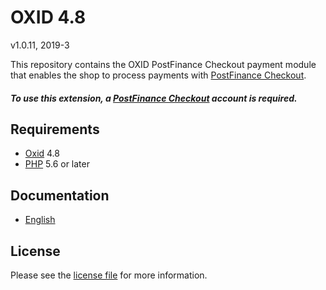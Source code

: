 # OXID 4.8

v1.0.11, 2019-3

This repository contains the OXID  PostFinance Checkout payment module that enables the shop to process payments with [PostFinance Checkout](https://www.postfinance.ch).

##### To use this extension, a [PostFinance Checkout](https://www.postfinance.ch) account is required.

## Requirements

* [Oxid](https://www.oxid-esales.com/) 4.8
* [PHP](http://php.net/) 5.6 or later

## Documentation

* [English](https://plugin-documentation.postfinance-checkout.ch/pfpayments/oxid-4.8/1.0.11/docs/en/documentation.html)

## License

Please see the [license file](https://github.com/pfpayments/oxid-4.8/blob/1.0.11/LICENSE) for more information.